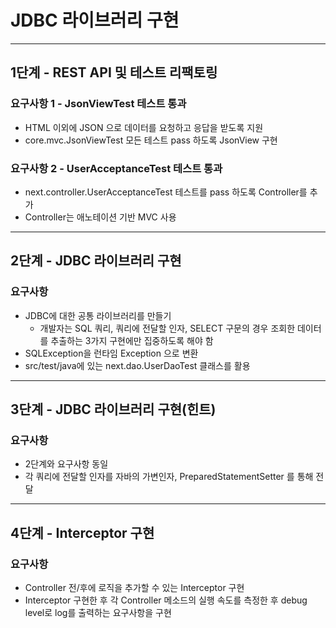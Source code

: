 # JDBC 라이브러리 구현
<hr />

## 1단계 - REST API 및 테스트 리팩토링

### 요구사항 1 - JsonViewTest 테스트 통과
- HTML 이외에 JSON 으로 데이터를 요청하고 응답을 받도록 지원
- core.mvc.JsonViewTest 모든 테스트 pass 하도록 JsonView 구현

### 요구사항 2 - UserAcceptanceTest 테스트 통과
- next.controller.UserAcceptanceTest 테스트를 pass 하도록 Controller를 추가 
- Controller는 애노테이션 기반 MVC 사용

<hr />

## 2단계 - JDBC 라이브러리 구현
### 요구사항 
- JDBC에 대한 공통 라이브러리를 만들기
  - 개발자는 SQL 쿼리, 쿼리에 전달할 인자, SELECT 구문의 경우 조회한 데이터를 추출하는 3가지 구현에만 집중하도록 해야 함
- SQLException을 런타임 Exception 으로 변환
- src/test/java에 있는 next.dao.UserDaoTest 클래스를 활용

<hr />

## 3단계 - JDBC 라이브러리 구현(힌트)
### 요구사항
- 2단계와 요구사항 동일
- 각 쿼리에 전달할 인자를 자바의 가변인자, PreparedStatementSetter 를 통해 전달

<hr />

## 4단계 - Interceptor 구현
### 요구사항
- Controller 전/후에 로직을 추가할 수 있는 Interceptor 구현
- Interceptor 구현한 후 각 Controller 메소드의 실행 속도를 측정한 후 debug level로 log를 출력하는 요구사항을 구현

